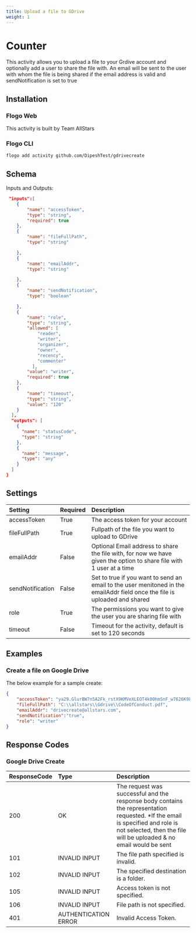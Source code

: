 ```yaml
---
title: Upload a file to GDrive
weight: 1
---
```


# Counter
This activity allows you to upload a file to your Grdive account and optionally add a user to share the file with. An email will be sent to the user with whom the file is being shared if the email address is valid and sendNotification is set to true

## Installation
### Flogo Web
This activity is built by Team AllStars
### Flogo CLI
```bash
flogo add activity github.com/DipeshTest/gdrivecreate
```

## Schema
Inputs and Outputs:

```json
 "inputs":[
    {
		"name": "accessToken",
		"type": "string",
		"required": true
	},
	{
		"name": "fileFullPath",
		"type": "string"

	},
	{
		"name": "emailAddr",
		"type": "string"

	},
	{
		"name": "sendNotification",
		"type": "boolean"

	},
	{
		"name": "role",
		"type": "string",
		"allowed": [
			"reader",
			"writer",
			"organizer",
			"owner",
			"recency",
			"commenter"
		  ],
		"value": "writer",
		"required": true
	},
	{
		"name": "timeout",
		"type": "string",
		"value": "120"
	}
  ],
  "outputs": [
    {
      "name": "statusCode",
      "type": "string"
    },
    {
      "name": "message",
      "type": "any"
    }
  ]
}
```
## Settings
| Setting     | Required | Description |
|:------------|:---------|:------------|
| accessToken | True     | The access token for your account |         
| fileFullPath   | True    | Fullpath of the file you want to upload to GDrive|
| emailAddr       | False    | Optional Email address to share the file with, for now we have given the option to share file with 1 user at a time|
| sendNotification   | False    | Set to true if you want to send an email to the user menitoned in the emailAddr field once the file is uploaded and shared|
| role   | True    | The permissions you want to give the user you are sharing file with|
| timeout   | False    | Timeout for the activity, default is set to 120 seconds|
## Examples
### Create a file on Google Drive
The below example for a sample create:

```json
{
	"accessToken": "ya29.GlurBW7n5A2Fk_rstX9KMVeXLEOT4k0OhmSnF_w7626K9kgKmempF_xTDJ6uQVMkdWWWIMiNcb-ht6Rv9cnhsUb2VhtF9h7nltFw0iniwp10dmDQsFT49giOqFR8",
	"fileFullPath": "C:\\allstars\\Gdrive\\CodeOfConduct.pdf",
	"emailAddr": "drivecreate@allstars.com",
	"sendNotification":"true",
	"role": "writer"
}
```


## Response Codes
### Google Drive Create
| ResponseCode     | Type | Description |
|:------------|:---------|:------------|
|200 |OK| The request was successful and the response body contains the representation requested. *If the email is specified and role is not selected, then the file will be uploaded & no email would be sent|
|101 |INVALID INPUT| The file path specified is invalid.|
|102 |INVALID INPUT| The specified destination is a folder.|
|105 |INVALID INPUT| Access token is not specified.|
|106 |INVALID INPUT| File path is not specified.|
|401 |AUTHENTICATION ERROR| Invalid Access Token.|
